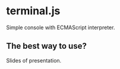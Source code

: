 # terminal.js

Simple console with ECMAScript interpreter.

## The best way to use?

Slides of presentation.
